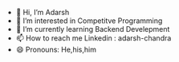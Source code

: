- 👋 Hi, I’m Adarsh
- 👀 I’m interested in Competitve Programming
- 🌱 I’m currently learning Backend Develepment
- 📫 How to reach me Linkedin : adarsh-chandra
- 😄 Pronouns: He,his,him

<!---
adarsh-place/adarsh-place is a ✨ special ✨ repository because its `README.md` (this file) appears on your GitHub profile.
You can click the Preview link to take a look at your changes.
--->
